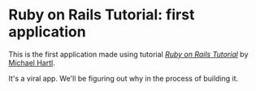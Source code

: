# Ruby on Rails Tutorial: first application

This is the first application made using tutorial
[*Ruby on Rails Tutorial*](http://railstutorial.org/)
by [Michael Hartl](http://michaelhartl.com/).

It's a viral app. We'll be figuring out why in the process of building it.

